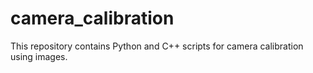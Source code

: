# camera_calibration
This repository contains Python and C++ scripts for camera calibration using images.
